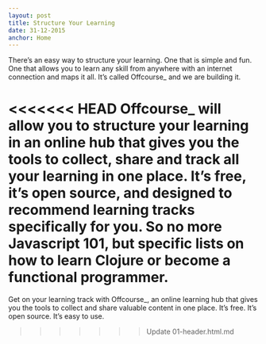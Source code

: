 ```yaml
---
layout: post
title: Structure Your Learning
date: 31-12-2015
anchor: Home
---
```

There’s an easy way to structure your learning. One that is simple and fun. One that allows you to learn any skill from anywhere with an internet connection and maps it all. It’s called Offcourse_ and we are building it.

<<<<<<< HEAD
Offcourse_ will allow you to structure your learning in an online hub that gives you the tools to collect, share and track all your learning in one place. It’s free, it’s open source, and designed to recommend learning tracks specifically for you. So no more Javascript 101, but specific lists on how to learn Clojure or become a functional programmer. 
=======
Get on your learning track with Offcourse_, an online learning hub that gives you the tools to collect and share valuable content in one place. It’s free. It’s open source. It’s easy to use. 
>>>>>>> Update 01-header.html.md
